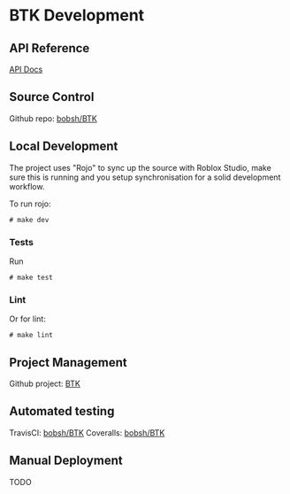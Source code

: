 # BTK Development

## API Reference

[API Docs ](/ldoc/index.html)

## Source Control

Github repo: [bobsh/BTK](https://github.com/bobsh/BTK/)

## Local Development

The project uses "Rojo" to sync up the source with Roblox Studio,
make sure this is running and you setup synchronisation for a solid development workflow.

To run rojo:

    # make dev

### Tests

Run

    # make test

### Lint

Or for lint:

    # make lint

## Project Management

Github project: [BTK](https://github.com/bobsh/BTK/projects/1)

## Automated testing

TravisCI: [bobsh/BTK](https://travis-ci.org/bobsh/BTK)
Coveralls: [bobsh/BTK](https://coveralls.io/github/bobsh/BTK)

## Manual Deployment

TODO